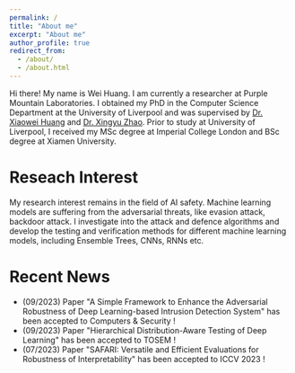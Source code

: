 ```yaml
---
permalink: /
title: "About me"
excerpt: "About me"
author_profile: true
redirect_from: 
  - /about/
  - /about.html
---
```


Hi there! My name is Wei Huang. I am currently a researcher at Purple Mountain Laboratories. I obtained my PhD in the Computer Science Department at the University of Liverpool and was supervised by [Dr. Xiaowei Huang](https://cgi.csc.liv.ac.uk/~xiaowei/) and [Dr. Xingyu Zhao](https://www.xzhao.me/). Prior to study at University of Liverpool, I received my MSc degree at Imperial College London and BSc degree at Xiamen University.


Reseach Interest
======
My research interest remains in the field of AI safety. Machine learning models are suffering from the adversarial threats, like evasion attack, backdoor attack. I investigate into the attack and defence algorithms and develop the testing and verification methods for different machine learning models, including Ensemble Trees, CNNs, RNNs etc.  

Recent News
======
- (09/2023)  Paper "A Simple Framework to Enhance the Adversarial Robustness of Deep Learning-based Intrusion Detection System" has been accepted to Computers & Security ! 
- (09/2023)  Paper "Hierarchical Distribution-Aware Testing of Deep Learning" has been accepted to TOSEM ! 
- (07/2023)  Paper "SAFARI: Versatile and Efficient Evaluations for Robustness of Interpretability" has been accepted to ICCV 2023 ! 
